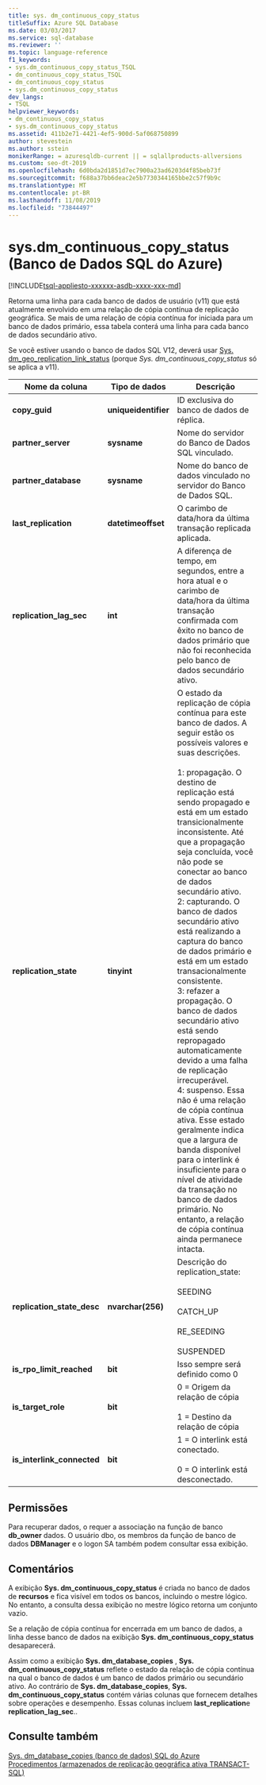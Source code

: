 ```yaml
---
title: sys. dm_continuous_copy_status
titleSuffix: Azure SQL Database
ms.date: 03/03/2017
ms.service: sql-database
ms.reviewer: ''
ms.topic: language-reference
f1_keywords:
- sys.dm_continuous_copy_status_TSQL
- dm_continuous_copy_status_TSQL
- dm_continuous_copy_status
- sys.dm_continuous_copy_status
dev_langs:
- TSQL
helpviewer_keywords:
- dm_continuous_copy_status
- sys.dm_continuous_copy_status
ms.assetid: 411b2e71-4421-4ef5-900d-5af068750899
author: stevestein
ms.author: sstein
monikerRange: = azuresqldb-current || = sqlallproducts-allversions
ms.custom: seo-dt-2019
ms.openlocfilehash: 6d0bda2d1851d7ec7900a23ad6203d4f85beb73f
ms.sourcegitcommit: f688a37bb6deac2e5b7730344165bbe2c57f9b9c
ms.translationtype: MT
ms.contentlocale: pt-BR
ms.lasthandoff: 11/08/2019
ms.locfileid: "73844497"
---
```

# <a name="sysdm_continuous_copy_status-azure-sql-database"></a>sys.dm_continuous_copy_status (Banco de Dados SQL do Azure)
[!INCLUDE[tsql-appliesto-xxxxxx-asdb-xxxx-xxx-md](../../includes/tsql-appliesto-xxxxxx-asdb-xxxx-xxx-md.md)]

  Retorna uma linha para cada banco de dados de usuário (v11) que está atualmente envolvido em uma relação de cópia contínua de replicação geográfica. Se mais de uma relação de cópia contínua for iniciada para um banco de dados primário, essa tabela conterá uma linha para cada banco de dados secundário ativo.  
  
Se você estiver usando o banco de dados SQL V12, deverá usar [Sys. dm_geo_replication_link_status](../../relational-databases/system-dynamic-management-views/sys-dm-geo-replication-link-status-azure-sql-database.md) (porque *Sys. dm_continuous_copy_status* só se aplica a v11).

  
|Nome da coluna|Tipo de dados|Descrição|  
|-----------------|---------------|-----------------|  
|**copy_guid**|**uniqueidentifier**|ID exclusiva do banco de dados de réplica.|  
|**partner_server**|**sysname**|Nome do servidor do Banco de Dados SQL vinculado.|  
|**partner_database**|**sysname**|Nome do banco de dados vinculado no servidor do Banco de Dados SQL.|  
|**last_replication**|**datetimeoffset**|O carimbo de data/hora da última transação replicada aplicada.|  
|**replication_lag_sec**|**int**|A diferença de tempo, em segundos, entre a hora atual e o carimbo de data/hora da última transação confirmada com êxito no banco de dados primário que não foi reconhecida pelo banco de dados secundário ativo.|  
|**replication_state**|**tinyint**|O estado da replicação de cópia contínua para este banco de dados. A seguir estão os possíveis valores e suas descrições.<br /><br /> 1: propagação. O destino de replicação está sendo propagado e está em um estado transicionalmente inconsistente. Até que a propagação seja concluída, você não pode se conectar ao banco de dados secundário ativo. <br />2: capturando. O banco de dados secundário ativo está realizando a captura do banco de dados primário e está em um estado transacionalmente consistente.<br />3: refazer a propagação. O banco de dados secundário ativo está sendo repropagado automaticamente devido a uma falha de replicação irrecuperável.<br />4: suspenso. Essa não é uma relação de cópia contínua ativa. Esse estado geralmente indica que a largura de banda disponível para o interlink é insuficiente para o nível de atividade da transação no banco de dados primário. No entanto, a relação de cópia contínua ainda permanece intacta.|  
|**replication_state_desc**|**nvarchar(256)**|Descrição do replication_state:<br /><br /> SEEDING<br /><br /> CATCH_UP<br /><br /> RE_SEEDING<br /><br /> SUSPENDED|  
|**is_rpo_limit_reached**|**bit**|Isso sempre será definido como 0|  
|**is_target_role**|**bit**|0 = Origem da relação de cópia<br /><br /> 1 = Destino da relação de cópia|  
|**is_interlink_connected**|**bit**|1 = O interlink está conectado.<br /><br /> 0 = O interlink está desconectado.|  
  
## <a name="permissions"></a>Permissões  
 Para recuperar dados, o requer a associação na função de banco **db_owner** dados. O usuário dbo, os membros da função de banco de dados **DBManager** e o logon SA também podem consultar essa exibição.  
  
## <a name="remarks"></a>Comentários  
 A exibição **Sys. dm_continuous_copy_status** é criada no banco de dados de **recursos** e fica visível em todos os bancos, incluindo o mestre lógico. No entanto, a consulta dessa exibição no mestre lógico retorna um conjunto vazio.  
  
 Se a relação de cópia contínua for encerrada em um banco de dados, a linha desse banco de dados na exibição **Sys. dm_continuous_copy_status** desaparecerá.  
  
 Assim como a exibição **Sys. dm_database_copies** , **Sys. dm_continuous_copy_status** reflete o estado da relação de cópia contínua na qual o banco de dados é um banco de dados primário ou secundário ativo. Ao contrário de **Sys. dm_database_copies**, **Sys. dm_continuous_copy_status** contém várias colunas que fornecem detalhes sobre operações e desempenho. Essas colunas incluem **last_replication**e **replication_lag_sec**..  
  
## <a name="see-also"></a>Consulte também  
 [Sys. dm_database_copies &#40;banco de dados&#41; SQL do Azure](../../relational-databases/system-dynamic-management-views/sys-dm-database-copies-azure-sql-database.md)   
 [Procedimentos &#40;armazenados de replicação geográfica ativa TRANSACT-SQL&#41;](https://msdn.microsoft.com/library/81658ee4-4422-4d73-bf7a-86a07422cb0d)  
  
  
